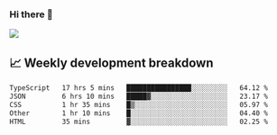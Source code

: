 ### Hi there 👋
<img align="center" src="https://github-readme-stats.vercel.app/api?username=Tumao727&show_icons=true&hide_title=true&theme=dracula" />


## 📈 Weekly development breakdown
<!--START_SECTION:waka-->

```txt
TypeScript   17 hrs 5 mins   ████████████████░░░░░░░░░   64.12 %
JSON         6 hrs 10 mins   █████▓░░░░░░░░░░░░░░░░░░░   23.17 %
CSS          1 hr 35 mins    █▒░░░░░░░░░░░░░░░░░░░░░░░   05.97 %
Other        1 hr 10 mins    █░░░░░░░░░░░░░░░░░░░░░░░░   04.40 %
HTML         35 mins         ▓░░░░░░░░░░░░░░░░░░░░░░░░   02.25 %
```

<!--END_SECTION:waka-->